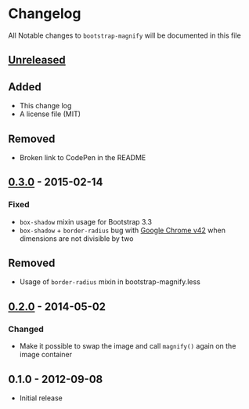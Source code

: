 # Changelog

All Notable changes to `bootstrap-magnify` will be documented in this file


## [Unreleased]

## Added

- This change log
- A license file (MIT)

## Removed

- Broken link to CodePen in the README


## [0.3.0] - 2015-02-14

### Fixed

- `box-shadow` mixin usage for Bootstrap 3.3
- `box-shadow` + `border-radius` bug with [Google Chrome v42](https://twitter.com/insekticid/status/562991315756277760) when dimensions are not divisible by two

## Removed

- Usage of `border-radius` mixin in bootstrap-magnify.less


## [0.2.0] - 2014-05-02

### Changed

- Make it possible to swap the image and call `magnify()` again on the image container


## 0.1.0 - 2012-09-08

- Initial release


[Unreleased]: https://github.com/marcaube/bootstrap-magnify/compare/0.3.0...HEAD
[0.3.0]: https://github.com/marcaube/bootstrap-magnify/compare/0.2.0...0.3.0
[0.2.0]: https://github.com/marcaube/bootstrap-magnify/compare/0.1.0...0.2.0
